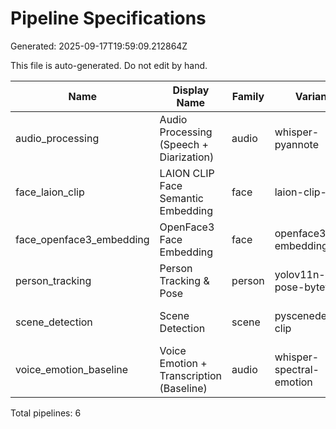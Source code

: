 # Pipeline Specifications

Generated: 2025-09-17T19:59:09.212864Z

This file is auto-generated. Do not edit by hand.

| Name | Display Name | Family | Variant | Tasks | Modalities | Capabilities | Backends | Stability | Outputs |
| --- | --- | --- | --- | --- | --- | --- | --- | --- | --- |
| audio_processing | Audio Processing (Speech + Diarization) | audio | whisper-pyannote | speech-transcription,speaker-diarization | audio | streaming,embedding | pytorch | beta | WebVTT:transcript;RTTM:speaker_turns |
| face_laion_clip | LAION CLIP Face Semantic Embedding | face | laion-clip-face | face-embedding,face-recognition,emotion-recognition | image,video | zero-shot,embedding,real-time | pytorch | experimental | JSON:embeddings/attributes |
| face_openface3_embedding | OpenFace3 Face Embedding | face | openface3-embedding | face-embedding | image,video | embedding | onnx,pytorch | experimental | JSON:embeddings |
| person_tracking | Person Tracking & Pose | person | yolov11n-pose-bytetrack | object-tracking,pose-estimation | video | real-time,identity-persistence | pytorch | beta | COCO:person_detection/keypoints/tracking |
| scene_detection | Scene Detection | scene | pyscenedetect-clip | scene-detection,scene-segmentation | video | batch,embedding | pytorch | beta | JSON:scene_boundary/scene_category |
| voice_emotion_baseline | Voice Emotion + Transcription (Baseline) | audio | whisper-spectral-emotion | speech-transcription,emotion-recognition | audio | streaming,embedding | pytorch | experimental | WebVTT:transcript;JSON:emotion_segments |

Total pipelines: 6